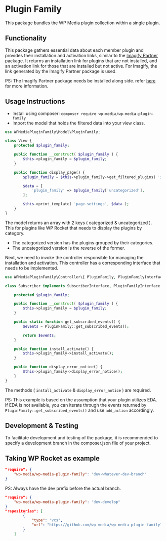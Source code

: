 # Plugin Family

This package bundles the WP Media plugin collection within a single plugin.

## Functionality

This package gathers essential data about each member plugin and provides their installation and activation links, similar to the [Imagify Partner](https://github.com/wp-media/wp-imagify-partner/) package. It returns an installation link for plugins that are not installed, and an activation link for those that are installed but not active.
For Imagify, the link generated by the Imagify Partner package is used.

PS: The Imagify Partner package needs be installed along side. refer [here](https://github.com/wp-media/wp-imagify-partner/) for more information.

## Usage Instructions

- Install using composer: `composer require wp-media/wp-media-plugin-family`
- Import the model that holds the filtered data into your view class.

```php
use WPMediaPluginFamily\Model\PluginFamily;

class View {
    protected $plugin_family;

    public function __construct( $plugin_family ) {
        $this->plugin_family = $plugin_family;
    }

    public function display_page() {
		$plugin_family = $this->plugin_family->get_filtered_plugins( 'imagify-plugin/imagify' );

		$data = [
			'plugin_family' => $plugin_family['uncategorized'],
		];

		$this->print_template( 'page-settings', $data );
	}
}
```
The model returns an array with 2 keys ( categorized & uncategorized ). This for plugins like WP Rocket that needs to display the plugins by category.

- The categorized version has the plugins grouped by their categories.
- The uncategorized version is the reverse of the former.

Next, we need to invoke the controller responsible for managing the installation and activation. This controller has a corresponding interface that needs to be implemented.

```php
use WPMediaPluginFamily\Controller\{ PluginFamily, PluginFamilyInterface };

class Subscriber implements SubscriberInterface, PluginFamilyInterface {

    protected $plugin_family;

    public function __construct( $plugin_family ) {
        $this->plugin_family = $plugin_family;
    }

	public static function get_subscribed_events() {
        $events = PluginFamily::get_subscribed_events();

        return $events;
	}

    public function install_activate() {
        $this->plugin_family->install_activate();
    }

    public function display_error_notice() {
        $this->plugin_family->display_error_notice();
    }
}
```
The methods ( `install_activate` & `display_error_notice` ) are required.

PS: This example is based on the assumption that your plugin utilizes EDA. If EDA is not available, you can iterate through the events returned by `PluginFamily::get_subscribed_events()` and use `add_action` accordingly.

## Development & Testing

To facilitate development and testing of the package, it is recommended to specify a development branch in the composer.json file of your project.

## Taking WP Rocket as example

```JSON
"require": {
    "wp-media/wp-media-plugin-family": "dev-whatever-dev-branch"
}
```

PS: Always have the dev prefix before the actual branch.

```JSON
"require": {
    "wp-media/wp-media-plugin-family": "dev-develop"
}
"repositories": [
        {
            "type": "vcs",
            "url": "https://github.com/wp-media/wp-media-plugin-family"
        }
    ]
```